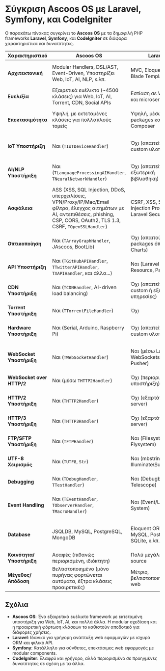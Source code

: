 # Σύγκριση Ascoos OS με Laravel, Symfony, και CodeIgniter

Ο παρακάτω πίνακας συγκρίνει το **Ascoos OS** με τα δημοφιλή PHP frameworks **Laravel**, **Symfony**, και **CodeIgniter** σε διάφορα χαρακτηριστικά και δυνατότητες.

| **Χαρακτηριστικό**         | **Ascoos OS**                                                                 | **Laravel**                                              | **Symfony**                                              | **CodeIgniter**                                          |
|----------------------------|------------------------------------------------------------------------------|----------------------------------------------------------|----------------------------------------------------------|----------------------------------------------------------|
| **Αρχιτεκτονική**          | Modular Handlers, DSL/AST, Event-Driven, Υποστηρίζει Web, IoT, AI, NLP, κ.λπ. | MVC, Eloquent ORM, Blade Templating                      | Component-Based, MVC, Dependency Injection               | MVC, Lightweight Framework                              |
| **Ευελιξία**              | Εξαιρετικά ευέλικτο (~4500 κλάσεις) για Web, IoT, AI, Torrent, CDN, Social APIs | Εστίαση σε Web, APIs, και microservices                  | Εστίαση σε Web, APIs, και microservices                  | Ελαφρύ, εστίαση σε Web και APIs                         |
| **Επεκτασιμότητα**         | Υψηλή, με εκτεταμένες κλάσεις για πολλαπλούς τομείς                           | Υψηλή, μέσω packages και Composer                        | Υψηλή, μέσω components και bundles                       | Μέτρια, περιορισμένη σε σχέση με τα άλλα                |
| **IoT Υποστήριξη**         | Ναι (`TIoTDeviceHandler`)                                                    | Όχι (απαιτείται custom υλοποίηση)                        | Όχι (απαιτείται custom υλοποίηση)                        | Όχι (απαιτείται custom υλοποίηση)                       |
| **AI/NLP Υποστήριξη**      | Ναι (`TLanguageProcessingAIHandler`, `TNeuralNetworkHandler`)                 | Όχι (απαιτείται εξωτερική βιβλιοθήκη)                    | Όχι (απαιτείται εξωτερική βιβλιοθήκη)                    | Όχι (απαιτείται εξωτερική βιβλιοθήκη)                   |
| **Ασφάλεια**               | ASS (XSS, SQL Injection, DDoS, υπερχειλίσεις, VPN/Proxy/IP/Mac/Email φίλτρα, έλεγχος αιτημάτων με AI, αντεπιθέσεις, phishing, CSP, CORS, OAuth2, TLS 1.3, CSRF, `TOpenSSLHandler`) | CSRF, XSS, SQL Injection Protection, Laravel Security    | Security Component, CSRF, OAuth, Firewall                | CSRF, XSS, Input Filtering                              |
| **Οπτικοποίηση**           | Ναι (`TArrayGraphHandler`, JAscoos, BootLib)                                 | Όχι (απαιτούνται packages όπως Charts)                   | Όχι (απαιτούνται bundles)                                | Όχι (απαιτείται custom υλοποίηση)                       |
| **API Υποστήριξη**         | Ναι (`TGitHubAPIHandler`, `TTwitterAPIHandler`, `TXAPIHandler`, και άλλα...)  | Ναι (Laravel API Resource, Passport)                     | Ναι (API Platform)                                       | Ναι (RESTful Controller)                                |
| **CDN Υποστήριξη**         | Ναι (`TCDNHandler`, AI-driven load balancing)                                 | Όχι (απαιτείται custom ή εξωτερικές υπηρεσίες)           | Όχι (απαιτείται custom ή εξωτερικές υπηρεσίες)           | Όχι (απαιτείται custom υλοποίηση)                       |
| **Torrent Υποστήριξη**     | Ναι (`TTorrentFileHandler`)                                                  | Όχι                                                     | Όχι                                                     | Όχι                                                     |
| **Hardware Υποστήριξη**    | Ναι (Serial, Arduino, Raspberry Pi)                                          | Όχι (απαιτείται custom υλοποίηση)                        | Όχι (απαιτείται custom υλοποίηση)                        | Όχι (απαιτείται custom υλοποίηση)                       |
| **WebSocket Υποστήριξη**   | Ναι (`TWebSocketHandler`)                                                    | Ναι (μέσω Laravel WebSockets ή Pusher)                   | Ναι (μέσω bundles ή Ratchet)                             | Όχι (απαιτείται custom υλοποίηση)                       |
| **WebSocket over HTTP/2**  | Ναι (μέσω `THTTP2Handler`)                                                   | Όχι (περιορισμένη υποστήριξη)                            | Όχι (περιορισμένη υποστήριξη)                            | Όχι                                                     |
| **HTTP/2 Υποστήριξη**      | Ναι (`THTTP2Handler`)                                                        | Όχι (εξαρτάται από server)                              | Όχι (εξαρτάται από server)                              | Όχι (εξαρτάται από server)                              |
| **HTTP/3 Υποστήριξη**      | Ναι (`THTTP3Handler`)                                                        | Όχι (εξαρτάται από server)                              | Όχι (εξαρτάται από server)                              | Όχι (εξαρτάται από server)                              |
| **FTP/SFTP Υποστήριξη**    | Ναι (`TFTPHandler`)                                                          | Ναι (Filesystem, Flysystem)                             | Ναι (Filesystem Component, Flysystem)                    | Ναι (FTP Library)                                       |
| **UTF-8 Χειρισμός**        | Ναι (`TUTF8`, `Str`)                                                         | Ναι (mbstring, Illuminate\Support\Str)                   | Ναι (mbstring, String Component)                         | Μερική (mbstring)                                       |
| **Debugging**              | Ναι (`TDebugHandler`, `TTestHandler`)                                        | Ναι (Debugbar, Telescope)                               | Ναι (Debug Component, Profiler)                          | Βασικό (Log Viewer)                                     |
| **Event Handling**         | Ναι (`TEventHandler`, `TObserverHandler`, `TMacroHandler`)                   | Ναι (Event/Listener System)                             | Ναι (Event Dispatcher)                                   | Όχι (απαιτείται custom υλοποίηση)                       |
| **Database**               | JSQLDB, MySQL, PostgreSQL, MongoDB                                           | Eloquent ORM, MySQL, PostgreSQL, SQLite, κ.λπ.           | Doctrine ORM, MySQL, PostgreSQL, SQLite, κ.λπ.           | Query Builder, MySQL, PostgreSQL, SQLite                |
| **Κοινότητα/Υποστήριξη**   | Ασαφές (πιθανώς περιορισμένη, ιδιόκτητη)                                     | Πολύ μεγάλη, open-source                                | Μεγάλη, open-source                                      | Μικρότερη, open-source                                  |
| **Μέγεθος/Απόδοση**       | Βελτιστοποιημένο (μόνο πυρήνας φορτώνεται αυτόματα, έξτρα κλάσεις προαιρετικές) | Μέτριο, βελτιστοποιημένο για web                        | Μέτριο, βελτιστοποιημένο για web                        | Ελαφρύ, γρήγορο                                         |

## Σχόλια
- **Ascoos OS**: Ένα εξαιρετικά ευέλικτο framework με εκτεταμένη υποστήριξη για Web, IoT, AI, και πολλά άλλα. Η modular σχεδίαση και η προαιρετική φόρτωση κλάσεων το καθιστούν αποδοτικό για διάφορες χρήσεις.
- **Laravel**: Ιδανικό για γρήγορη ανάπτυξη web εφαρμογών με ισχυρό ORM και φιλικό API.
- **Symfony**: Κατάλληλο για σύνθετες, επεκτάσιμες web εφαρμογές με modular components.
- **CodeIgniter**: Ελαφρύ και γρήγορο, αλλά περιορισμένο σε προηγμένες δυνατότητες σε σχέση με τα άλλα.